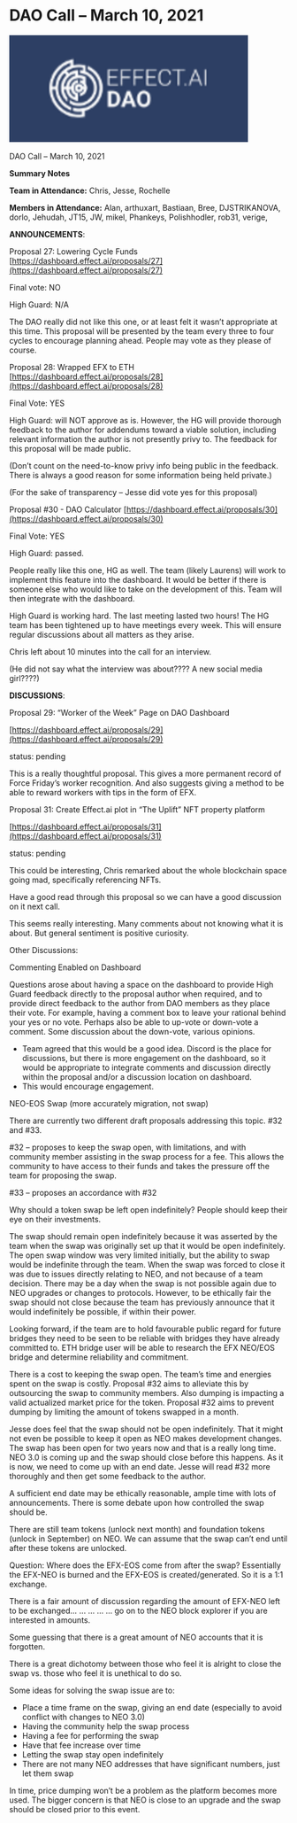 # DAO Call – March 10, 2021

![](<../../../.gitbook/assets/0 (10).png>)

DAO Call – March 10, 2021

**Summary Notes**

**Team in Attendance:** Chris, Jesse, Rochelle

**Members in Attendance:** Alan, arthuxart, Bastiaan, Bree, DJSTRIKANOVA, dorlo, Jehudah, JT15, JW, mikel, Phankeys, Polishhodler, rob31, verige,

**ANNOUNCEMENTS**:

Proposal 27: Lowering Cycle Funds [https://dashboard.effect.ai/proposals/27](https://dashboard.effect.ai/proposals/27)

Final vote: NO

High Guard: N/A

The DAO really did not like this one, or at least felt it wasn’t appropriate at this time. This proposal will be presented by the team every three to four cycles to encourage planning ahead. People may vote as they please of course.

Proposal 28: Wrapped EFX to ETH [https://dashboard.effect.ai/proposals/28](https://dashboard.effect.ai/proposals/28)

Final Vote: YES

High Guard: will NOT approve as is. However, the HG will provide thorough feedback to the author for addendums toward a viable solution, including relevant information the author is not presently privy to. The feedback for this proposal will be made public.

(Don’t count on the need-to-know privy info being public in the feedback. There is always a good reason for some information being held private.)

(For the sake of transparency – Jesse did vote yes for this proposal)

Proposal #30 - DAO Calculator [https://dashboard.effect.ai/proposals/30](https://dashboard.effect.ai/proposals/30)

Final Vote: YES

High Guard: passed.

People really like this one, HG as well. The team (likely Laurens) will work to implement this feature into the dashboard. It would be better if there is someone else who would like to take on the development of this. Team will then integrate with the dashboard.

High Guard is working hard. The last meeting lasted two hours! The HG team has been tightened up to have meetings every week. This will ensure regular discussions about all matters as they arise.

Chris left about 10 minutes into the call for an interview.

(He did not say what the interview was about???? A new social media girl????)

**DISCUSSIONS**:

Proposal 29: “Worker of the Week” Page on DAO Dashboard

[https://dashboard.effect.ai/proposals/29](https://dashboard.effect.ai/proposals/29)

status: pending

This is a really thoughtful proposal. This gives a more permanent record of Force Friday’s worker recognition. And also suggests giving a method to be able to reward workers with tips in the form of EFX.

Proposal 31: Create Effect.ai plot in “The Uplift” NFT property platform

[https://dashboard.effect.ai/proposals/31](https://dashboard.effect.ai/proposals/31)

status: pending

This could be interesting, Chris remarked about the whole blockchain space going mad, specifically referencing NFTs.

Have a good read through this proposal so we can have a good discussion on it next call.

This seems really interesting. Many comments about not knowing what it is about. But general sentiment is positive curiosity.

Other Discussions:

Commenting Enabled on Dashboard

Questions arose about having a space on the dashboard to provide High Guard feedback directly to the proposal author when required, and to provide direct feedback to the author from DAO members as they place their vote. For example, having a comment box to leave your rational behind your yes or no vote. Perhaps also be able to up-vote or down-vote a comment. Some discussion about the down-vote, various opinions.

* Team agreed that this would be a good idea. Discord is the place for discussions, but there is more engagement on the dashboard, so it would be appropriate to integrate comments and discussion directly within the proposal and/or a discussion location on dashboard.
* This would encourage engagement.

NEO-EOS Swap (more accurately migration, not swap)

There are currently two different draft proposals addressing this topic. #32 and #33.

\#32 – proposes to keep the swap open, with limitations, and with community member assisting in the swap process for a fee. This allows the community to have access to their funds and takes the pressure off the team for proposing the swap.

\#33 – proposes an accordance with #32

Why should a token swap be left open indefinitely? People should keep their eye on their investments.

The swap should remain open indefinitely because it was asserted by the team when the swap was originally set up that it would be open indefinitely. The open swap window was very limited initially, but the ability to swap would be indefinite through the team. When the swap was forced to close it was due to issues directly relating to NEO, and not because of a team decision. There may be a day when the swap is not possible again due to NEO upgrades or changes to protocols. However, to be ethically fair the swap should not close because the team has previously announce that it would indefinitely be possible, if within their power.

Looking forward, if the team are to hold favourable public regard for future bridges they need to be seen to be reliable with bridges they have already committed to. ETH bridge user will be able to research the EFX NEO/EOS bridge and determine reliability and commitment.

There is a cost to keeping the swap open. The team’s time and energies spent on the swap is costly. Proposal #32 aims to alleviate this by outsourcing the swap to community members. Also dumping is impacting a valid actualized market price for the token. Proposal #32 aims to prevent dumping by limiting the amount of tokens swapped in a month.

Jesse does feel that the swap should not be open indefinitely. That it might not even be possible to keep it open as NEO makes development changes. The swap has been open for two years now and that is a really long time. NEO 3.0 is coming up and the swap should close before this happens. As it is now, we need to come up with an end date. Jesse will read #32 more thoroughly and then get some feedback to the author.

A sufficient end date may be ethically reasonable, ample time with lots of announcements. There is some debate upon how controlled the swap should be.

There are still team tokens (unlock next month) and foundation tokens (unlock in September) on NEO. We can assume that the swap can’t end until after these tokens are unlocked.

Question: Where does the EFX-EOS come from after the swap? Essentially the EFX-NEO is burned and the EFX-EOS is created/generated. So it is a 1:1 exchange.

There is a fair amount of discussion regarding the amount of EFX-NEO left to be exchanged… … … … … go on to the NEO block explorer if you are interested in amounts.

Some guessing that there is a great amount of NEO accounts that it is forgotten.

There is a great dichotomy between those who feel it is alright to close the swap vs. those who feel it is unethical to do so.

Some ideas for solving the swap issue are to:

* Place a time frame on the swap, giving an end date (especially to avoid conflict with changes to NEO 3.0)
* Having the community help the swap process
* Having a fee for performing the swap
* Have that fee increase over time
* Letting the swap stay open indefinitely
* There are not many NEO addresses that have significant numbers, just let them swap

In time, price dumping won’t be a problem as the platform becomes more used. The bigger concern is that NEO is close to an upgrade and the swap should be closed prior to this event.
